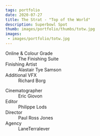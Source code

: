 ```yaml
---
tags: portfolio
date: 2020-07-27
title: The Strat - "Top of the World"
description: Superbowl Spot
thumb: images/portfolio/thumbs/totw.jpg
images:
 - images/portfolio/totw.jpg
---
```


<dl>
  <dt>Online &amp; Colour Grade</dt>
  <dd>The Finishing Suite</dd>

  <dt>Finishing Artist</dt>
  <dd>Alastair Tye Samson</dd>

  <dt>Additional VFX</dt>
  <dd>Richard Borg</dd>
</dl>

<dl>
  <dt>Cinematographer</dt>
  <dd>Eric Giovon</dd>

  <dt>Editor</dt>
  <dd>Philippe Lods</dd>

  <dt>Director</dt>
  <dd>Paul Ross Jones</dd>

  <dt>Agency</dt>
  <dd>LaneTerralever</dd>
</dl>
